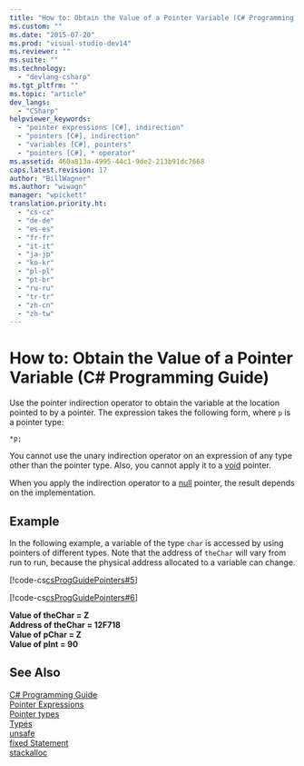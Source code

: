 ```yaml
---
title: "How to: Obtain the Value of a Pointer Variable (C# Programming Guide)"
ms.custom: ""
ms.date: "2015-07-20"
ms.prod: "visual-studio-dev14"
ms.reviewer: ""
ms.suite: ""
ms.technology: 
  - "devlang-csharp"
ms.tgt_pltfrm: ""
ms.topic: "article"
dev_langs: 
  - "CSharp"
helpviewer_keywords: 
  - "pointer expressions [C#], indirection"
  - "pointers [C#], indirection"
  - "variables [C#], pointers"
  - "pointers [C#], * operator"
ms.assetid: 460a813a-4995-44c1-9de2-213b91dc7668
caps.latest.revision: 17
author: "BillWagner"
ms.author: "wiwagn"
manager: "wpickett"
translation.priority.ht: 
  - "cs-cz"
  - "de-de"
  - "es-es"
  - "fr-fr"
  - "it-it"
  - "ja-jp"
  - "ko-kr"
  - "pl-pl"
  - "pt-br"
  - "ru-ru"
  - "tr-tr"
  - "zh-cn"
  - "zh-tw"
---
```

# How to: Obtain the Value of a Pointer Variable (C# Programming Guide)
Use the pointer indirection operator to obtain the variable at the location pointed to by a pointer. The expression takes the following form, where `p` is a pointer type:  
  
```  
*p;  
```  
  
 You cannot use the unary indirection operator on an expression of any type other than the pointer type. Also, you cannot apply it to a [void](../../../csharp/language-reference/keywords/void.md) pointer.  
  
 When you apply the indirection operator to a [null](../../../csharp/language-reference/keywords/null.md) pointer, the result depends on the implementation.  
  
## Example  
 In the following example, a variable of the type `char` is accessed by using pointers of different types. Note that the address of `theChar` will vary from run to run, because the physical address allocated to a variable can change.  
  
 [!code-cs[csProgGuidePointers#5](../../../csharp/programming-guide/unsafe-code-pointers/codesnippet/CSharp/how-to-obtain-the-value-of-a-pointer-variable_1.cs)]  
  
 [!code-cs[csProgGuidePointers#6](../../../csharp/programming-guide/unsafe-code-pointers/codesnippet/CSharp/how-to-obtain-the-value-of-a-pointer-variable_2.cs)]  
  
 **Value of theChar = Z**   
**Address of theChar = 12F718**  
**Value of pChar = Z**   
**Value of pInt = 90**    
## See Also  
 [C# Programming Guide](../../../csharp/programming-guide/index.md)   
 [Pointer Expressions](../../../csharp/programming-guide/unsafe-code-pointers/pointer-expressions.md)   
 [Pointer types](../../../csharp/programming-guide/unsafe-code-pointers/pointer-types.md)   
 [Types](../../../csharp/language-reference/keywords/types.md)   
 [unsafe](../../../csharp/language-reference/keywords/unsafe.md)   
 [fixed Statement](../../../csharp/language-reference/keywords/fixed-statement.md)   
 [stackalloc](../../../csharp/language-reference/keywords/stackalloc.md)